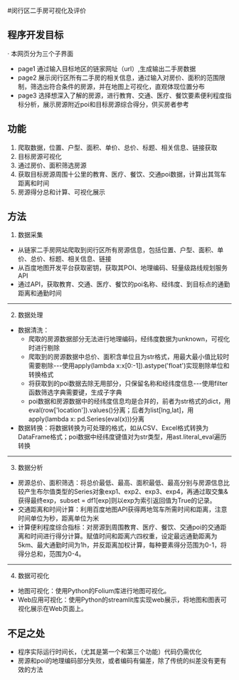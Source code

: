 #闵行区二手房可视化及评价

## 程序开发目标
· 本网页分为三个子界面
* page1 通过输入目标地区的链家网址（url）,生成输出二手房数据
* page2 展示闵行区所有二手房的相关信息，通过输入对房价、面积的范围限制，筛选出符合条件的房源，并在地图上可视化，直观体现位置分布
* page3 选择想深入了解的房源，进行教育、交通、医疗、餐饮要素便利程度指标分析，展示房源附近poi和目标房源综合得分，供买房者参考
  
## 功能
1. 爬取数据，位置、户型、面积、单价、总价、标题、相关信息、链接获取
2. 目标房源可视化
3. 通过房价、面积筛选房源
3. 获取目标房源周围十公里的教育、医疗、餐饮、交通poi数据，计算出其驾车距离和时间
4. 房源得分总和计算、可视化展示


## 方法
1. 数据采集
* 从链家二手房网站爬取到闵行区所有房源信息，包括位置、户型、面积、单价、总价、标题、相关信息、链接
* 从百度地图开发平台获取密钥，获取其POI、地理编码、轻量级路线规划服务API
* 通过API，获取教育、交通、医疗、餐饮的poi名称、经纬度、到目标点的通勤距离和通勤时间
***
2. 数据处理
* 数据清洗：
	- 爬取的房源数据部分无法进行地理编码，经纬度数据为unknown，可视化时进行剔除
	- 爬取到的房源数据中总价、面积含单位且为str格式，用最大最小值比较时需要剔除---使用apply(lambda x:x[0:-1]).astype('float')实现剔除单位和转换格式
	- 将获取到的poi数据去除无用部分，只保留名称和经纬度信息---使用filter函数筛选字典需要键，生成子字典
	- poi数据和房源数据中的经纬度信息均是合并的，前者为str格式的dict，用eval(row['location']).values()分离；后者为list[lng,lat]，用apply(lambda x: pd.Series(eval(x)))分离
* 数据转换：将数据转换为可处理的格式，如从CSV、Excel格式转换为DataFrame格式；poi数据中经纬度键值对为str类型，用ast.literal_eval遍历转换

***
3. 数据分析
*  房源总价、面积筛选：将总价最低、最高、面积最低、最高分别与房源信息比较产生布尔值类型的Series对象exp1、exp2、exp3、exp4，再通过取交集&获得最终exp，subset = df1[exp]则以exp为索引返回值为True的记录。
* 交通距离和时间计算：利用百度地图API获得两地驾车所需时间和距离，注意时间单位为秒，距离单位为米
* 计算便利程度综合指标：对房源到周围教育、医疗、餐饮、交通poi的交通距离和时间进行得分计算。赋值时间和距离六四权重，设定最远通勤距离为5km、最大通勤时间为1h，并反距离加权计算，每种要素得分范围为0-1，将得分总和，范围为0-4。
***
4. 数据可视化
* 地图可视化：使用Python的Folium库进行地图可视化。
* Web应用可视化：使用Python的streamlit库实现web展示，将地图和图表可视化展示在Web页面上。

## 不足之处
* 程序实际运行时间长，（尤其是第一个和第三个功能）代码仍需优化
* 房源和poi的地理编码部分失败，或者编码有偏差，除了传统的纠差没有更有效的方法
